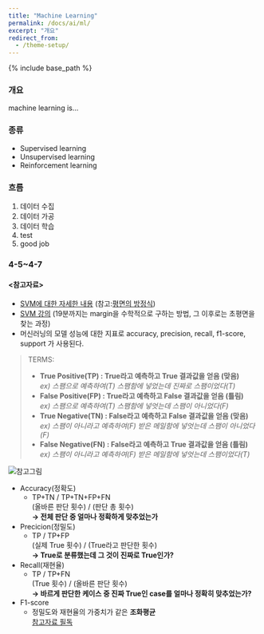 ```yaml
---
title: "Machine Learning"
permalink: /docs/ai/ml/
excerpt: "개요"
redirect_from:
  - /theme-setup/
---
```


{% include base_path %}

### 개요
machine learning is...

### 종류
- Supervised learning
- Unsupervised learning
- Reinforcement learning

### 흐름
1. 데이터 수집
1. 데이터 가공
1. 데이터 학습
1. test
1. good job

### 4-5~4-7
#### <참고자료>
* [SVM에 대한 자세한 내용](https://ko.wikipedia.org/wiki/%EC%84%9C%ED%8F%AC%ED%8A%B8_%EB%B2%A1%ED%84%B0_%EB%A8%B8%EC%8B%A0) (참고:[평면의 방정식](http://showmiso.tistory.com/62))
* [SVM 강의](https://www.youtube.com/watch?v=_PwhiWxHK8o) (19분까지는 margin을 수학적으로 구하는 방법, 그 이후로는 초평면을 찾는 과정)
* 머신러닝의 모델 성능에 대한 지표로 accuracy, precision, recall, f1-score, support 가 사용된다.

>TERMS:
>  * **True Positive(TP) : True라고 예측하고 True 결과값을 얻음 (맞음)**  
>    *ex) 스팸으로 예측하여(T) 스팸함에 넣었는데 진짜로 스팸이었다(T)*  
>  * **False Positive(FP) : True라고 예측하고 False 결과값을 얻음 (틀림)**  
>    *ex) 스팸으로 예측하여(T) 스팸함에 넣엇는데 스팸이 아니었다(F)*  
>  * **True Negative(TN) : False라고 예측하고 False 결과값을 얻음 (맞음)**  
>    *ex) 스팸이 아니라고 예측하여(F) 받은 메일함에 넣엇는데 스팸이 아니었다(F)*  
>  * **False Negative(FN) : False라고 예측하고 True 결과값을 얻음 (틀림)**  
>    *ex) 스팸이 아니라고 예측하여(F) 받은 메일함에 넣엇는데 스팸이었다(T)*  

![참고그림](https://charsyam.files.wordpress.com/2017/04/table.png?w=776)

* Accuracy(정확도)  
  - TP+TN / TP+TN+FP+FN  
  (올바른 판단 횟수) / (판단 총 횟수)  
  **→ 전체 판단 중 얼마나 정확하게 맞추었는가**  
* Precicion(정밀도)  
  - TP / TP+FP  
  (실제 True 횟수) / (True라고 판단한 횟수)  
  **→ True로 분류했는데 그 것이 진짜로 True인가?**  
* Recall(재현율)  
  - TP / TP+FN  
  (True 횟수) / (올바른 판단 횟수)  
  **→ 바르게 판단한 케이스 중 진짜 True인 case를 얼마나 정확히 맞추었는가?**  
* F1-score  
  - 정밀도와 재현율의 가중치가 같은 **조화평균**  
  [참고자료 필독](http://blog.acronym.co.kr/557)  
